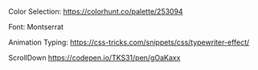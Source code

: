 

Color Selection: 
https://colorhunt.co/palette/253094


Font: 
Montserrat


Animation Typing:
https://css-tricks.com/snippets/css/typewriter-effect/

ScrollDown
https://codepen.io/TKS31/pen/gOaKaxx


